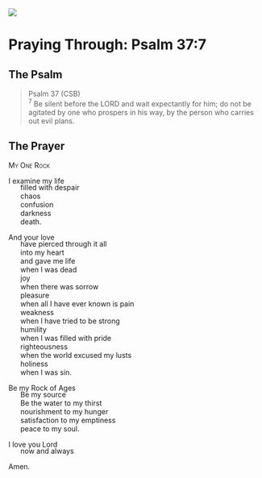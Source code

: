 <img class="intro-right" src="/images/art-paris-psalter.jpg">

<style>
  li {list-style-type: none;}
  p + ul {
    margin-top: -18px;
}
</style>

# Praying Through: Psalm 37:7

## The Psalm

>Psalm 37 (CSB)  
><sup>7</sup> Be silent before the LORD and wait expectantly for him; do not be agitated by one who prospers in his way, by the person who carries out evil plans. 

## The Prayer

<div style="font-variant: small-caps;">
My One Rock
</div>

I examine my life
* filled with despair
* chaos
* confusion
* darkness
* death.

And your love
* have pierced through it all
* into my heart
* and gave me life
* when I was dead
* joy
* when there was sorrow
* pleasure
* when all I have ever known is pain
* weakness
* when I have tried to be strong
* humility
* when I was filled with pride
* righteousness
* when the world excused my lusts
* holiness
* when I was sin.

Be my Rock of Ages
* Be my source
* Be the water to my thirst
* nourishment to my hunger
* satisfaction to my emptiness
* peace to my soul.

I love you Lord
* now and always

Amen.

